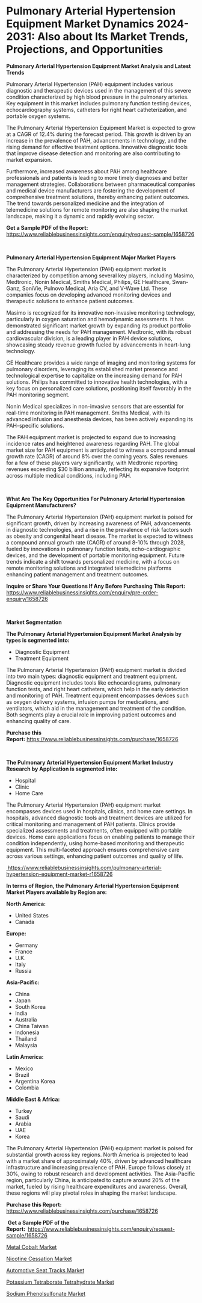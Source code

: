 <p><h1>Pulmonary Arterial Hypertension Equipment Market Dynamics 2024-2031: Also about Its Market Trends, Projections, and Opportunities</h1></p><p><strong>Pulmonary Arterial Hypertension Equipment Market Analysis and Latest Trends</strong></p>
<p><p>Pulmonary Arterial Hypertension (PAH) equipment includes various diagnostic and therapeutic devices used in the management of this severe condition characterized by high blood pressure in the pulmonary arteries. Key equipment in this market includes pulmonary function testing devices, echocardiography systems, catheters for right heart catheterization, and portable oxygen systems.</p><p>The Pulmonary Arterial Hypertension Equipment Market is expected to grow at a CAGR of 12.4% during the forecast period. This growth is driven by an increase in the prevalence of PAH, advancements in technology, and the rising demand for effective treatment options. Innovative diagnostic tools that improve disease detection and monitoring are also contributing to market expansion. </p><p>Furthermore, increased awareness about PAH among healthcare professionals and patients is leading to more timely diagnoses and better management strategies. Collaborations between pharmaceutical companies and medical device manufacturers are fostering the development of comprehensive treatment solutions, thereby enhancing patient outcomes. The trend towards personalized medicine and the integration of telemedicine solutions for remote monitoring are also shaping the market landscape, making it a dynamic and rapidly evolving sector.</p></p>
<p><strong>Get a Sample PDF of the Report:&nbsp;</strong> <a href="https://www.reliablebusinessinsights.com/enquiry/request-sample/1658726?utm_campaign=1138&utm_medium=2&utm_source=Github&utm_content=ia&utm_term=09122024&utm_id=pulmonary-arterial-hypertension-equipment">https://www.reliablebusinessinsights.com/enquiry/request-sample/1658726</a></p>
<p>&nbsp;</p>
<p><strong>Pulmonary Arterial Hypertension Equipment Major Market Players</strong></p>
<p><p>The Pulmonary Arterial Hypertension (PAH) equipment market is characterized by competition among several key players, including Masimo, Medtronic, Nonin Medical, Smiths Medical, Philips, GE Healthcare, Swan-Ganz, SoniVie, Pulnovo Medical, Aria CV, and V-Wave Ltd. These companies focus on developing advanced monitoring devices and therapeutic solutions to enhance patient outcomes.</p><p>Masimo is recognized for its innovative non-invasive monitoring technology, particularly in oxygen saturation and hemodynamic assessments. It has demonstrated significant market growth by expanding its product portfolio and addressing the needs for PAH management. Medtronic, with its robust cardiovascular division, is a leading player in PAH device solutions, showcasing steady revenue growth fueled by advancements in heart-lung technology.</p><p>GE Healthcare provides a wide range of imaging and monitoring systems for pulmonary disorders, leveraging its established market presence and technological expertise to capitalize on the increasing demand for PAH solutions. Philips has committed to innovative health technologies, with a key focus on personalized care solutions, positioning itself favorably in the PAH monitoring segment.</p><p>Nonin Medical specializes in non-invasive sensors that are essential for real-time monitoring in PAH management. Smiths Medical, with its advanced infusion and anesthesia devices, has been actively expanding its PAH-specific solutions.</p><p>The PAH equipment market is projected to expand due to increasing incidence rates and heightened awareness regarding PAH. The global market size for PAH equipment is anticipated to witness a compound annual growth rate (CAGR) of around 8% over the coming years. Sales revenues for a few of these players vary significantly, with Medtronic reporting revenues exceeding $30 billion annually, reflecting its expansive footprint across multiple medical conditions, including PAH.</p></p>
<p>&nbsp;</p>
<p><strong>What Are The Key Opportunities For Pulmonary Arterial Hypertension Equipment Manufacturers?</strong></p>
<p><p>The Pulmonary Arterial Hypertension (PAH) equipment market is poised for significant growth, driven by increasing awareness of PAH, advancements in diagnostic technologies, and a rise in the prevalence of risk factors such as obesity and congenital heart disease. The market is expected to witness a compound annual growth rate (CAGR) of around 8-10% through 2028, fueled by innovations in pulmonary function tests, echo-cardiographic devices, and the development of portable monitoring equipment. Future trends indicate a shift towards personalized medicine, with a focus on remote monitoring solutions and integrated telemedicine platforms enhancing patient management and treatment outcomes.</p></p>
<p><strong>Inquire or Share Your Questions If Any Before Purchasing This Report:</strong> <a href="https://www.reliablebusinessinsights.com/enquiry/pre-order-enquiry/1658726?utm_campaign=1138&utm_medium=2&utm_source=Github&utm_content=ia&utm_term=09122024&utm_id=pulmonary-arterial-hypertension-equipment">https://www.reliablebusinessinsights.com/enquiry/pre-order-enquiry/1658726</a></p>
<p>&nbsp;</p>
<p><strong>Market Segmentation</strong></p>
<p><strong>The Pulmonary Arterial Hypertension Equipment Market Analysis by types is segmented into:</strong></p>
<p><ul><li>Diagnostic Equipment</li><li>Treatment Equipment</li></ul></p>
<p><p>The Pulmonary Arterial Hypertension (PAH) equipment market is divided into two main types: diagnostic equipment and treatment equipment. Diagnostic equipment includes tools like echocardiograms, pulmonary function tests, and right heart catheters, which help in the early detection and monitoring of PAH. Treatment equipment encompasses devices such as oxygen delivery systems, infusion pumps for medications, and ventilators, which aid in the management and treatment of the condition. Both segments play a crucial role in improving patient outcomes and enhancing quality of care.</p></p>
<p><strong>Purchase this Report:&nbsp;</strong><a href="https://www.reliablebusinessinsights.com/purchase/1658726?utm_campaign=1138&utm_medium=2&utm_source=Github&utm_content=ia&utm_term=09122024&utm_id=pulmonary-arterial-hypertension-equipment">https://www.reliablebusinessinsights.com/purchase/1658726</a></p>
<p>&nbsp;</p>
<p><strong>The Pulmonary Arterial Hypertension Equipment Market Industry Research by Application is segmented into:</strong></p>
<p><ul><li>Hospital</li><li>Clinic</li><li>Home Care</li></ul></p>
<p><p>The Pulmonary Arterial Hypertension (PAH) equipment market encompasses devices used in hospitals, clinics, and home care settings. In hospitals, advanced diagnostic tools and treatment devices are utilized for critical monitoring and management of PAH patients. Clinics provide specialized assessments and treatments, often equipped with portable devices. Home care applications focus on enabling patients to manage their condition independently, using home-based monitoring and therapeutic equipment. This multi-faceted approach ensures comprehensive care across various settings, enhancing patient outcomes and quality of life.</p></p>
<p><a href="https://www.reliablebusinessinsights.com/pulmonary-arterial-hypertension-equipment-market-r1658726?utm_campaign=1138&utm_medium=2&utm_source=Github&utm_content=ia&utm_term=09122024&utm_id=pulmonary-arterial-hypertension-equipment">&nbsp;https://www.reliablebusinessinsights.com/pulmonary-arterial-hypertension-equipment-market-r1658726</a></p>
<p><strong>In terms of Region, the Pulmonary Arterial Hypertension Equipment Market Players available by Region are:</strong></p>
<p>
    <p> <strong> North America: </strong>
        <ul>
            <li>United States</li>
            <li>Canada</li>
        </ul>
        </p> 
    <p> <strong> Europe: </strong>
        <ul>
            <li>Germany</li>
            <li>France</li>
            <li>U.K.</li>
            <li>Italy</li>
            <li>Russia</li>
        </ul>
        </p> 
    <p> <strong> Asia-Pacific: </strong>
        <ul>
            <li>China</li>
            <li>Japan</li>
            <li>South Korea</li>
            <li>India</li>
            <li>Australia</li>
            <li>China Taiwan</li>
            <li>Indonesia</li>
            <li>Thailand</li>
            <li>Malaysia</li>
        </ul>
        </p> 
    <p> <strong> Latin America: </strong>
        <ul>
            <li>Mexico</li>
            <li>Brazil</li>
            <li>Argentina Korea</li>
            <li>Colombia</li>
        </ul>
        </p> 
    <p> <strong> Middle East & Africa: </strong>
        <ul>
            <li>Turkey</li>
            <li>Saudi</li>
            <li>Arabia</li>
            <li>UAE</li>
            <li>Korea</li>
        </ul>
    </p>
    </p>
<p><p>The Pulmonary Arterial Hypertension (PAH) equipment market is poised for substantial growth across key regions. North America is projected to lead with a market share of approximately 40%, driven by advanced healthcare infrastructure and increasing prevalence of PAH. Europe follows closely at 30%, owing to robust research and development activities. The Asia-Pacific region, particularly China, is anticipated to capture around 20% of the market, fueled by rising healthcare expenditures and awareness. Overall, these regions will play pivotal roles in shaping the market landscape.</p></p>
<p><strong>Purchase this Report: </strong><a href="https://www.reliablebusinessinsights.com/purchase/1658726?utm_campaign=1138&utm_medium=2&utm_source=Github&utm_content=ia&utm_term=09122024&utm_id=pulmonary-arterial-hypertension-equipment">https://www.reliablebusinessinsights.com/purchase/1658726</a></p>
<p>&nbsp;<strong>Get a Sample PDF of the Report:&nbsp;&nbsp;</strong><a href="https://www.reliablebusinessinsights.com/enquiry/request-sample/1658726?utm_campaign=1138&utm_medium=2&utm_source=Github&utm_content=ia&utm_term=09122024&utm_id=pulmonary-arterial-hypertension-equipment">https://www.reliablebusinessinsights.com/enquiry/request-sample/1658726</a></p>
<p><strong></strong></p>
<p><p><a href="https://www.linkedin.com/pulse/th-score-market-0ptye?utm_campaign=1138&utm_medium=2&utm_source=Github&utm_content=ia&utm_term=09122024&utm_id=pulmonary-arterial-hypertension-equipment">Metal Cobalt Market</a></p><p><a href="https://github.com/jerhoskinson197676/Market-Research-Report-List-1/blob/main/nicotine-cessation-market.md?utm_campaign=1138&utm_medium=2&utm_source=Github&utm_content=ia&utm_term=09122024&utm_id=pulmonary-arterial-hypertension-equipment">Nicotine Cessation Market</a></p><p><a href="https://www.linkedin.com/pulse/according-global-automotive-seat-tracks-market-trends-applications-0hlbe?utm_campaign=1138&utm_medium=2&utm_source=Github&utm_content=ia&utm_term=09122024&utm_id=pulmonary-arterial-hypertension-equipment">Automotive Seat Tracks Market</a></p><p><a href="https://www.linkedin.com/pulse/th-score-market-0ptye?utm_campaign=1138&utm_medium=2&utm_source=Github&utm_content=ia&utm_term=09122024&utm_id=pulmonary-arterial-hypertension-equipment">Potassium Tetraborate Tetrahydrate Market</a></p><p><a href="https://www.linkedin.com/pulse/th-score-market-0ptye?utm_campaign=1138&utm_medium=2&utm_source=Github&utm_content=ia&utm_term=09122024&utm_id=pulmonary-arterial-hypertension-equipment">Sodium Phenolsulfonate Market</a></p></p>